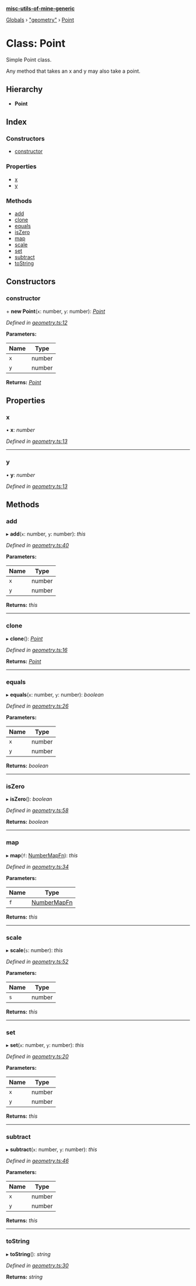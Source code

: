 **[misc-utils-of-mine-generic](../README.md)**

[Globals](../globals.md) › ["geometry"](../modules/_geometry_.md) › [Point](_geometry_.point.md)

# Class: Point

Simple Point class.

Any method that takes an x and y may also take a point.

## Hierarchy

* **Point**

## Index

### Constructors

* [constructor](_geometry_.point.md#constructor)

### Properties

* [x](_geometry_.point.md#x)
* [y](_geometry_.point.md#y)

### Methods

* [add](_geometry_.point.md#add)
* [clone](_geometry_.point.md#clone)
* [equals](_geometry_.point.md#equals)
* [isZero](_geometry_.point.md#iszero)
* [map](_geometry_.point.md#map)
* [scale](_geometry_.point.md#scale)
* [set](_geometry_.point.md#set)
* [subtract](_geometry_.point.md#subtract)
* [toString](_geometry_.point.md#tostring)

## Constructors

###  constructor

\+ **new Point**(`x`: number, `y`: number): *[Point](_geometry_.point.md)*

*Defined in [geometry.ts:12](https://github.com/cancerberoSgx/misc-utils-of-mine/blob/d8d7bf0/misc-utils-of-mine-generic/src/geometry.ts#L12)*

**Parameters:**

Name | Type |
------ | ------ |
`x` | number |
`y` | number |

**Returns:** *[Point](_geometry_.point.md)*

## Properties

###  x

• **x**: *number*

*Defined in [geometry.ts:13](https://github.com/cancerberoSgx/misc-utils-of-mine/blob/d8d7bf0/misc-utils-of-mine-generic/src/geometry.ts#L13)*

___

###  y

• **y**: *number*

*Defined in [geometry.ts:13](https://github.com/cancerberoSgx/misc-utils-of-mine/blob/d8d7bf0/misc-utils-of-mine-generic/src/geometry.ts#L13)*

## Methods

###  add

▸ **add**(`x`: number, `y`: number): *this*

*Defined in [geometry.ts:40](https://github.com/cancerberoSgx/misc-utils-of-mine/blob/d8d7bf0/misc-utils-of-mine-generic/src/geometry.ts#L40)*

**Parameters:**

Name | Type |
------ | ------ |
`x` | number |
`y` | number |

**Returns:** *this*

___

###  clone

▸ **clone**(): *[Point](_geometry_.point.md)*

*Defined in [geometry.ts:16](https://github.com/cancerberoSgx/misc-utils-of-mine/blob/d8d7bf0/misc-utils-of-mine-generic/src/geometry.ts#L16)*

**Returns:** *[Point](_geometry_.point.md)*

___

###  equals

▸ **equals**(`x`: number, `y`: number): *boolean*

*Defined in [geometry.ts:26](https://github.com/cancerberoSgx/misc-utils-of-mine/blob/d8d7bf0/misc-utils-of-mine-generic/src/geometry.ts#L26)*

**Parameters:**

Name | Type |
------ | ------ |
`x` | number |
`y` | number |

**Returns:** *boolean*

___

###  isZero

▸ **isZero**(): *boolean*

*Defined in [geometry.ts:58](https://github.com/cancerberoSgx/misc-utils-of-mine/blob/d8d7bf0/misc-utils-of-mine-generic/src/geometry.ts#L58)*

**Returns:** *boolean*

___

###  map

▸ **map**(`f`: [NumberMapFn](../modules/_geometry_.md#numbermapfn)): *this*

*Defined in [geometry.ts:34](https://github.com/cancerberoSgx/misc-utils-of-mine/blob/d8d7bf0/misc-utils-of-mine-generic/src/geometry.ts#L34)*

**Parameters:**

Name | Type |
------ | ------ |
`f` | [NumberMapFn](../modules/_geometry_.md#numbermapfn) |

**Returns:** *this*

___

###  scale

▸ **scale**(`s`: number): *this*

*Defined in [geometry.ts:52](https://github.com/cancerberoSgx/misc-utils-of-mine/blob/d8d7bf0/misc-utils-of-mine-generic/src/geometry.ts#L52)*

**Parameters:**

Name | Type |
------ | ------ |
`s` | number |

**Returns:** *this*

___

###  set

▸ **set**(`x`: number, `y`: number): *this*

*Defined in [geometry.ts:20](https://github.com/cancerberoSgx/misc-utils-of-mine/blob/d8d7bf0/misc-utils-of-mine-generic/src/geometry.ts#L20)*

**Parameters:**

Name | Type |
------ | ------ |
`x` | number |
`y` | number |

**Returns:** *this*

___

###  subtract

▸ **subtract**(`x`: number, `y`: number): *this*

*Defined in [geometry.ts:46](https://github.com/cancerberoSgx/misc-utils-of-mine/blob/d8d7bf0/misc-utils-of-mine-generic/src/geometry.ts#L46)*

**Parameters:**

Name | Type |
------ | ------ |
`x` | number |
`y` | number |

**Returns:** *this*

___

###  toString

▸ **toString**(): *string*

*Defined in [geometry.ts:30](https://github.com/cancerberoSgx/misc-utils-of-mine/blob/d8d7bf0/misc-utils-of-mine-generic/src/geometry.ts#L30)*

**Returns:** *string*